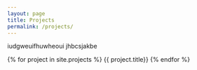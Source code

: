 ```yaml
---
layout: page
title: Projects
permalink: /projects/
---
```

iudgweuifhuwheoui
jhbcsjakbe
<section>
    <div class="container">
        <div class="post-list">
			{% for project in site.projects %}
				{{ project.title}}
			{% endfor %}
		</div>
    </div>
</section>
